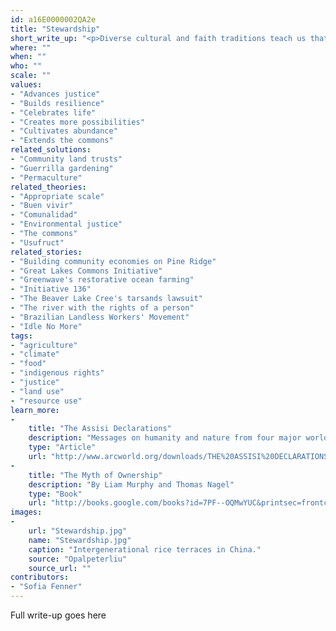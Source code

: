 ```yaml
---
id: a16E0000002QA2e
title: "Stewardship"
short_write_up: "<p>Diverse cultural and faith traditions teach us that no human ownership is truly absolute. Any control we have over the assets of this planet may be a gift from God, nature, or our ancestors, but one thing is for sure: our dominion is only temporary. Others bequeathed us these assets, and others will depend upon them after we are gone. Stewardship, as opposed to ownership, embraces this reality. Whereas ownership suggests a right to do as we please, stewardship emphasizes our responsibility to protect, cultivate, and serve that which nourishes us. As such, the concept of stewardship forms a solid foundation for conversations about distributive justice and regenerative systems. </p>"
where: ""
when: ""
who: ""
scale: ""
values:
- "Advances justice"
- "Builds resilience"
- "Celebrates life"
- "Creates more possibilities"
- "Cultivates abundance"
- "Extends the commons"
related_solutions:
- "Community land trusts"
- "Guerrilla gardening"
- "Permaculture"
related_theories:
- "Appropriate scale"
- "Buen vivir"
- "Comunalidad"
- "Environmental justice"
- "The commons"
- "Usufruct"
related_stories:
- "Building community economies on Pine Ridge"
- "Great Lakes Commons Initiative"
- "Greenwave's restorative ocean farming"
- "Initiative 136"
- "The Beaver Lake Cree's tarsands lawsuit"
- "The river with the rights of a person"
- "Brazilian Landless Workers' Movement"
- "Idle No More"
tags:
- "agriculture"
- "climate"
- "food"
- "indigenous rights"
- "justice"
- "land use"
- "resource use"
learn_more:
-
    title: "The Assisi Declarations"
    description: "Messages on humanity and nature from four major world religions"
    type: "Article"
    url: "http://www.arcworld.org/downloads/THE%20ASSISI%20DECLARATIONS.pdf"
-
    title: "The Myth of Ownership"
    description: "By Liam Murphy and Thomas Nagel"
    type: "Book"
    url: "http://books.google.com/books?id=7PF--OQMwYUC&printsec=frontcover&dq=murphy+nagel+the+myth+of+ownership&hl=en&sa=X&ei=RZwDVJK-EoeCjAKy0oGgCg&ved=0CCoQ6AEwAA#v=onepage&q&f=false"
images:
-
    url: "Stewardship.jpg"
    name: "Stewardship.jpg"
    caption: "Intergenerational rice terraces in China."
    source: "Opalpeterliu"
    source_url: ""
contributors:
- "Sofia Fenner"
---
```

Full write-up goes here

